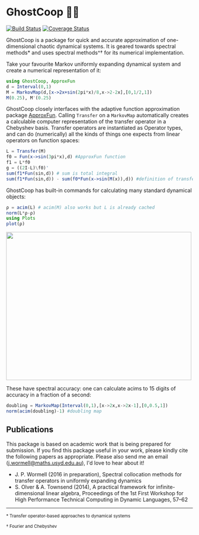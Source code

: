 # GhostCoop 👻✊

[![Build Status](https://travis-ci.org/johnwormell/GhostCoop.jl.svg?branch=master)](https://travis-ci.org/johnwormell/GhostCoop.jl)
[![Coverage Status](https://coveralls.io/repos/github/johnwormell/GhostCoop.jl/badge.svg?branch=master)](https://coveralls.io/github/johnwormell/GhostCoop.jl?branch=master)

GhostCoop is a package for quick and accurate approximation of one-dimensional chaotic dynamical systems. It is geared towards spectral methods* and uses spectral methods^† for its numerical implementation.


 <!---computes transfer operators of one-dimensional chaotic systems in spectral bases. This enables one to find statistical properties of dynamical systems quickly, reliably and abstractly.
--->

Take your favourite Markov uniformly expanding dynamical system and create a numerical representation of it:

```julia
using GhostCoop, ApproxFun
d = Interval(0,1)
M = MarkovMap(d,[x->2x+sin(2pi*x)/8,x->2-2x],[0,1/2,1])
M(0.25), M'(0.25)
```
<!---want to plot Markov Map--->

GhostCoop closely interfaces with the adaptive function approximation package [ApproxFun](https://github.com/ApproxFun/ApproxFun.jl). Calling ```Transfer``` on a ```MarkovMap``` automatically creates a calculable computer representation of the transfer operator in a Chebyshev basis. Transfer operators are instantiated as Operator types, and can do (numerically) all the kinds of things one expects from linear operators on function spaces:

```julia
L = Transfer(M)
f0 = Fun(x->sin(3pi*x),d) #ApproxFun function
f1 = L*f0
g = ((2I-L)\f0)'
sum(f1*Fun(sin,d)) # sum is total integral
sum(f1*Fun(sin,d)) - sum(f0*Fun(x->sin(M(x)),d)) #definition of transfer operator as adjoint
``` 

GhostCoop has built-in commands for calculating many standard dynamical objects:

```julia
ρ = acim(L) # acim(M) also works but L is already cached
norm(L*ρ-ρ)
using Plots
plot(ρ)
```
<!--- plot!(linearresponse(L,Fun(x->x*(1-x),d))) --->
<img src=https://github.com/johnwormell/GhostCoop.jl/raw/master/images/acim.png width=500 height=400>

These have spectral accuracy: one can calculate acims to 15 digits of accuracy in a fraction of a second:

```julia
doubling = MarkovMap(Interval(0,1),[x->2x,x->2x-1],[0,0.5,1])
norm(acim(doubling)-1) #doubling map
```


## Publications

This package is based on academic work that is being prepared for submission. If you find this package useful in your work, please kindly cite the following papers as appropriate. Please also send me an email (<j.wormell@maths.usyd.edu.au>), I'd love to hear about it! 

* J. P. Wormell (2016 in preparation), Spectral collocation methods for transfer operators in uniformly expanding dynamics
* S. Olver & A. Townsend (2014), A practical framework for infinite-dimensional linear algebra, Proceedings of the 1st First Workshop for High Performance Technical Computing in Dynamic Languages, 57–62

<!--- J. P. Wormell (2017 in preparation), Fast numerical methods for intermittent systems --->



________________
<sub>*  Transfer operator-based approaches to dynamical systems</sub>

<sub>† Fourier and Chebyshev</sub>

